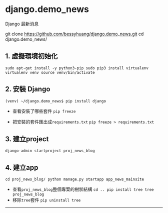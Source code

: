 # django.demo_news
Django 最新消息

git clone https://github.com/bessyhuang/django.demo_news.git
cd django.demo_news/

## 1. 虛擬環境初始化

`
sudo apt-get install -y python3-pip
sudo pip3 install virtualenv
virtualenv venv
source venv/bin/activate
`
## 2. 安裝 Django

`
(venv) ~/django.demo_news$ pip install django
`

* 查看安裝了哪些套件
`
pip freeze
`

* 把安裝的套件匯出成`requirements.txt`
`
pip freeze > requirements.txt
`

## 3. 建立project

`
django-admin startproject proj_news_blog
`

## 4. 建立app

`
cd proj_news_blog/
python manage.py startapp app_news_mainsite
`

* 查看`proj_news_blog`整個專案的樹狀結構
`
cd ..
pip install tree
tree proj_news_blog
`
* 移除`tree`套件
`
pip uninstall tree
`
---
